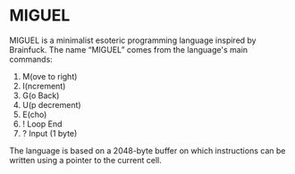 # MIGUEL
MIGUEL is a minimalist esoteric programming language inspired by Brainfuck.
 The name “MIGUEL” comes from the language's main commands:

 1. M(ove to right)
 2. I(ncrement)
 3. G(o Back)
 4. U(p decrement)
 5. E(cho)
 6. ! Loop End
 7. ? Input (1 byte)

 The language is based on a 2048-byte buffer on which instructions can be written using a pointer to the current cell.
